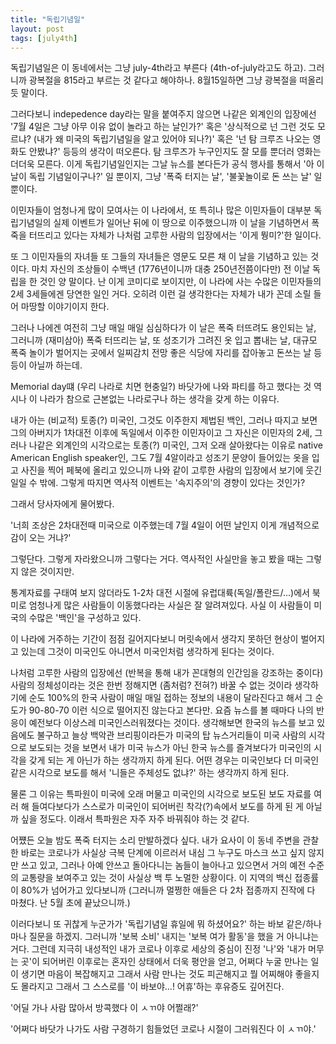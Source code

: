```yaml
---
title: "독립기념일"
layout: post
tags: [july4th]
---
```


독립기념일은 이 동네에서는 그냥 july-4th라고 부른다 (4th-of-july라고도 하고). 그러니까 광복절을 815라고 부르는 것 같다고 해야하나. 8월15일하면 그냥 광복절을 떠올리듯 말이다. 

그러다보니 indepedence day라는 말을 붙여주지 않으면 나같은 외계인의 입장에선 '7월 4일은 그냥 아무 이유 없이 놀라고 하는 날인가?' 혹은 '상식적으로 넌 그런 것도 모르냐? (내가 왜 미국의 독립기념일을 알고 있어야 되나?)' 혹은 '넌 탐 크루즈 나오는 영화도 안봤냐?' 등등의 생각이 떠오른다. 탐 크루즈가 누구인지도 잘 모를 뿐더러 영화는 더더욱 모른다. 이게 독립기념일인지는 그날 뉴스를 본다든가 공식 행사를 통해서 '아 이 날이 독립 기념일이구나?' 일 뿐이지, 그냥 '폭죽 터지는 날', '불꽃놀이로 돈 쓰는 날' 일 뿐이다. 

이민자들이 엄청나게 많이 모여사는 이 나라에서, 또 특히나 많은 이민자들이 대부분 독립기념일의 실제 이벤트가 일어난 뒤에 이 땅으로 이주했으니까 이 날을 기념하면서 폭죽을 터뜨리고 있다는 자체가 나처럼 고루한 사람의 입장에서는 '이게 뭥미?'한 일이다.

또 그 이민자들의 자녀들 또 그들의 자녀들은 영문도 모른 채 이 날을 기념하고 있는 것이다. 마치 자신의 조상들이 수백년 (1776년이니까 대충 250년전쯤이다만) 전 이날 독립을 한 것인 양 말이다. 난 이게 코미디로 보이지만, 이 나라에 사는 수많은 이민자들의 2세 3세들에겐 당연한 일인 거다. 오히려 이런 걸 생각한다는 자체가 내가 꼰데 소릴 들어 마땅할 이야기이지 한다. 

그러나 나에겐 여전히 그냥 매일 매일 심심하다가 이 날은 폭죽 터뜨려도 용인되는 날, 그러니까 (재미삼아) 폭죽 터뜨리는 날, 또 성조기가 그려진 옷 입고 뽑내는 날, 대규모 폭죽 놀이가 벌어지는 곳에서 일찌감치 전망 좋은 식당에 자리를 잡아놓고 돈쓰는 날 등등이 아닐까 하는데.

Memorial day떄 (우리 나라로 치면 현충일?) 바닷가에 나와 파티를 하고 했다는 것 역시나 이 나라가 참으로 근본없는 나라로구나 하는 생각을 갖게 하는 이유다.

내가 아는 (비교적) 토종(?) 미국인, 그것도 이주한지 제법된 백인, 그러나 따지고 보면 그의 아버지가 1차대전 이후에 독일에서 이주한 이민자이고 그 자신은 이민자의 2세, 그러나 나같은 외계인의 시각으로는 토종(?) 미국인, 그저 오래 살아왔다는 이유로 native American English speaker인, 그도 7월 4알이라고 성조기 문양이 들어있는 옷을 입고 사진을 찍어 페북에 올리고 있으니까 나와 같이 고루한 사람의 입장에서 보기에 웃긴 일일 수 밖에. 그렇게 따지면 역사적 이벤트는 '속지주의'의 경향이 있다는 것인가?

그래서 당사자에게 물어봤다. 

'너희 조상은 2차대전때 미국으로 이주했는데 7월 4일이 어떤 날인지 이게 개념적으로 감이 오는 거냐?' 

그렇단다. 그렇게 자라왔으니까 그렇다는 거다. 역사적인 사실만을 놓고 봤을 때는 그렇지 않은 것이지만. 

통계자료를 구태여 보지 않더라도 1-2차 대전 시절에 유럽대륙(독일/폴란드/...)에서 북미로 엄청나게 많은 사람들이 이동했다라는 사실은 잘 알려져있다. 사실 이 사람들이 미국의 수많은 '백인'을 구성하고 있다. 

이 나라에 거주하는 기간이 점점 길어지다보니 머릿속에서 생각지 못하던 현상이 벌어지고 있는데 그것이 미국인도 아니면서 미국인처럼 생각하게 된다는 것이다.

나처럼 고루한 사람의 입장에선 (반복을 통해 내가 꼰대형의 인간임을 강조하는 중이다) 사람의 정체성이라는 것은 한번 정해지면 (좀처럼? 전혀?) 바꿀 수 없는 것이라 생각하기에 순도 100%의 한국 사람이 매일 매일 접하는 정보의 내용이 달라진다고 해서 그 순도가 90-80-70 이런 식으로 떨어지진 않는다고 본다만. 요즘 뉴스를 볼 때마다 나의 반응이 예전보다 이상스레 미국인스러워졌다는 것이다. 생각해보면 한국의 뉴스를 보고 있음에도 불구하고 늘상 백악관 브리핑이라든가 미국의 탑 뉴스거리들이 미국 사람의 시각으로 보도되는 것을 보면서 내가 미국 뉴스가 아닌 한국 뉴스를 즐겨보다가 미국인의 시각을 갖게 되는 게 아닌가 하는 생각까지 하게 된다. 어떤 경우는 미국인보다 더 미국인같은 시각으로 보도를 해서 '니들은 주체성도 없냐?' 하는 생각까지 하게 된다.

물론 그 이유는 특파원이 미국에 오래 머물고 미국인의 시각으로 보도된 보도 자료를 여러 해 들여다보다가 스스로가 미국인이 되어버린 착각(?)속에서 보도를 하게 된 게 아닐까 싶을 정도다. 이래서 특파원은 자주 자주 바꿔줘야 하는 것 같다. 

어쩄든 오늘 밤도 폭죽 터지는 소리 만발하겠다 싶다. 내가 요사이 이 동네 주변을 관찰한 바로는 코로나가 사실상 극복 단계에 이르러서 내심 그 누구도 마스크 쓰고 싶지 않지만 쓰고 있고, 그러나 아예 안쓰고 돌아다니는 놈들이 늘아나고 있으면서 거의 예전 수준의 교통량을 보여주고 있는 것이 사실상 백 투 노멀한 상황이다. 이 지역의 백신 접종률이 80%가 넘어가고 있다보니까 (그러니까 멀쩡한 애들은 다 2차 접종까지 진작에 다 마쳤다. 난 5월 초에 끝났으니까.) 

이러다보니 또 귀찮게 누군가가 '독립기념일 휴일에 뭐 하셨어요?' 하는 바보 같은/하나 마나 질문을 하겠지. 그러니까 '보복 소비' 내지는 '보복 여가 활동'을 했을 거 아니냐는 거다. 그런데 지극히 내성적인 내가 코로나 이후로 세상의 중심이 진정 '나'와 '내가 머무는 곳'이 되어버린 이후로는 혼자인 상태에서 더욱 평안을 얻고, 어쩌다 누굴 만나는 일이 생기면 마음이 복잡해지고 그래서 사람 만나는 것도 피곤해지고 뭘 어찌해야 좋을지도 몰라지고 그래서 그 스스로를 '이 바보야...! 어휴'하는 후유증도 깊어진다. 

'어딜 가나 사람 많아서 방콕했다 이 ㅅㄲ야 어쩔래?'

'어쩌다 바닷가 나가도 사람 구경하기 힘들었던 코로나 시절이 그러워진다 이 ㅅㄲ야.'